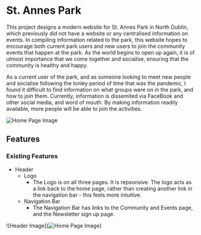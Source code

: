 # St. Annes Park 

This project designs a modern website for St. Annes Park in North Dublin, which previously did not have a website or any centralised information on events. In compiling information related to the park, this website hopes to encourage both current park users and new users to join the community events that happen at the park. As the world begins to open up again, it is of utmost importance that we come together and socialise, ensuring that the community is healthy and happy. 

As a current user of the park, and as someone looking to meet new people and socialise following the lonley period of time that was the pandemic, I found it difficult to find information on what groups were on in the park, and how to join them. Currently, information is dissemited via FaceBook and other social media, and word of mouth. By making information readily available, more people will be able to join the activities. 

![Home Page Image](https://github.com/ellentreacy/st-annes-dublin/blob/33b5271f38e1a5da0c0ba522aa05c54c715b6428/assets/images/homepage.png)


## Features 

### Existing Features

- Header
  - Logo
    - The Logo is on all three pages. It is repsonsive. The logo acts as a link back to the home page, rather than creating another link in the navigation bar - this feels more intuitive. 
  - Navigation Bar
    - The Navigation Bar has links to the Community and Events page, and the Newsletter sign up page. 

![Header Image](![Home Page Image](https://github.com/ellentreacy/st-annes-dublin/blob/33b5271f38e1a5da0c0ba522aa05c54c715b6428/assets/images/homepage.png))